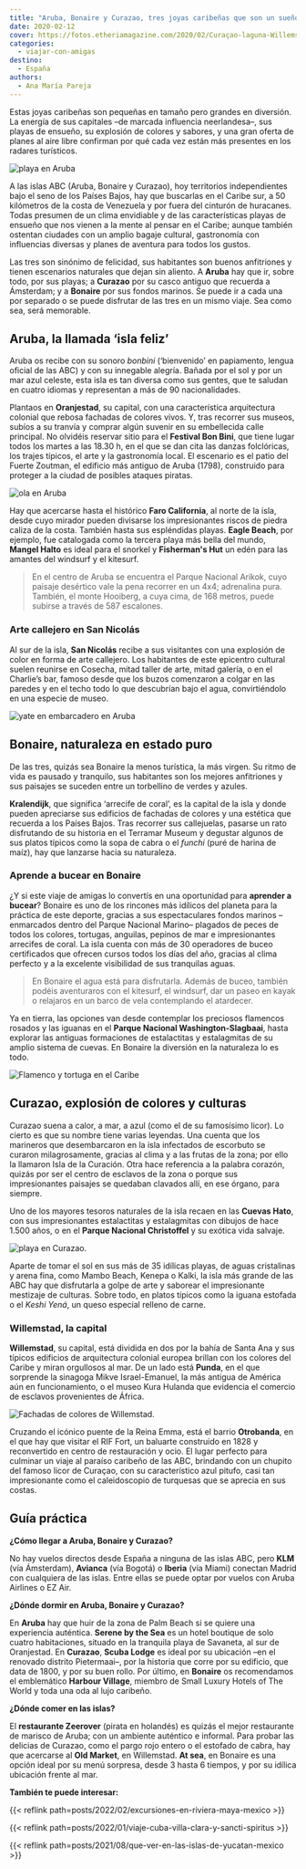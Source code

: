 ```yaml
---
title: "Aruba, Bonaire y Curazao, tres joyas caribeñas que son un sueño"
date: 2020-02-12
cover: https://fotos.etheriamagazine.com/2020/02/Curaçao-laguna-Willemstad.jpg
categories: 
  - viajar-con-amigas
destino: 
  - España
authors: 
  - Ana María Pareja
---
```


Estas joyas caribeñas son pequeñas en tamaño pero grandes en diversión. La energía de 
sus capitales –de marcada influencia neerlandesa–, sus playas de ensueño, su explosión 
de colores y sabores, y una gran oferta de planes al aire libre confirman por qué cada 
vez están más presentes en los radares turísticos. 

![playa en Aruba](https://fotos.etheriamagazine.com/2020/02/Aruba-playa-rodgers.jpg "Rodger's Beach en Aruba. © Julie Lascaris")

A las islas ABC (Aruba, Bonaire y Curazao), hoy territorios independientes bajo el seno 
de los Países Bajos, hay que buscarlas en el Caribe sur, a 50 kilómetros de la costa de 
Venezuela y por fuera del cinturón de huracanes. Todas presumen de un clima envidiable y 
de las características playas de ensueño que nos vienen a la mente al pensar en el 
Caribe; aunque también ostentan ciudades con un amplio bagaje cultural, gastronomía con 
influencias diversas y planes de aventura para todos los gustos. 

Las tres son sinónimo de felicidad, sus habitantes son buenos anfitriones y tienen 
escenarios naturales que dejan sin aliento. A **Aruba** hay que ir, sobre todo, por sus 
playas; a **Curazao** por su casco antiguo que recuerda a Ámsterdam; y a **Bonaire** por 
sus fondos marinos. Se puede ir a cada una por separado o se puede disfrutar de las tres 
en un mismo viaje. Sea como sea, será memorable. 

## Aruba, la llamada ‘isla feliz’

Aruba os recibe con su sonoro _bonbini_ (‘bienvenido’ en papiamento, lengua oficial de 
las ABC) y con su innegable alegría. Bañada por el sol y por un mar azul celeste, esta 
isla es tan diversa como sus gentes, que te saludan en cuatro idiomas y representan a 
más de 90 nacionalidades. 

Plantaos en **Oranjestad**, su capital, con una característica arquitectura colonial que 
rebosa fachadas de colores vivos. Y, tras recorrer sus museos, subíos a su tranvía y 
comprar algún suvenir en su embellecida calle principal. No olvidéis reservar sitio para 
el **Festival Bon Bini**, que tiene lugar todos los martes a las 18.30 h, en el que se 
dan cita las danzas folclóricas, los trajes típicos, el arte y la gastronomía local. El 
escenario es el patio del Fuerte Zoutman, el edificio más antiguo de Aruba (1798), 
construido para proteger a la ciudad de posibles ataques piratas. 

![ola en Aruba](https://fotos.etheriamagazine.com/2020/02/Aruba-ola.jpg "Mar en Aruba. © David Troeger")

Hay que acercarse hasta el histórico **Faro California**, al norte de la isla, desde 
cuyo mirador pueden divisarse los impresionantes riscos de piedra caliza de la costa. 
También hasta sus espléndidas playas. **Eagle Beach**, por ejemplo, fue catalogada como 
la tercera playa más bella del mundo, **Mangel Halto** es ideal para el snorkel y 
**Fisherman's Hut** un edén para las amantes del windsurf y el kitesurf. 

> En el centro de Aruba se encuentra el Parque Nacional Arikok, cuyo paisaje desértico 
> vale la pena recorrer en un 4x4; adrenalina pura. También, el monte Hooiberg, a cuya 
> cima, de 168 metros, puede subirse a través de 587 escalones. 

### Arte callejero en San Nicolás

Al sur de la isla, **San Nicolás** recibe a sus visitantes con una explosión de color en 
forma de arte callejero. Los habitantes de este epicentro cultural suelen reunirse en 
Cosecha, mitad taller de arte, mitad galería, o en el Charlie’s bar, famoso desde que 
los buzos comenzaron a colgar en las paredes y en el techo todo lo que descubrían bajo 
el agua, convirtiéndolo en una especie de museo. 

![yate en embarcadero en Aruba](https://fotos.etheriamagazine.com/2020/02/Aruba-embarcadero.jpg "Playa en Aruba. © Paulo Evangelista")

## Bonaire, naturaleza en estado puro

De las tres, quizás sea Bonaire la menos turística, la más virgen. Su ritmo de vida es 
pausado y tranquilo, sus habitantes son los mejores anfitriones y sus paisajes se 
suceden entre un torbellino de verdes y azules. 

**Kralendijk**, que significa ‘arrecife de coral’, es la capital de la isla y donde 
pueden apreciarse sus edificios de fachadas de colores y una estética que recuerda a los 
Países Bajos. Tras recorrer sus callejuelas, pasarse un rato disfrutando de su historia 
en el Terramar Museum y degustar algunos de sus platos típicos como la sopa de cabra o 
el _funchi_ (puré de harina de maíz), hay que lanzarse hacia su naturaleza. 

### Aprende a bucear en Bonaire

¿Y si este viaje de amigas lo convertís en una oportunidad para **aprender a bucear**? 
Bonaire es uno de los rincones más idílicos del planeta para la práctica de este 
deporte, gracias a sus espectaculares fondos marinos –enmarcados dentro del Parque 
Nacional Marino– plagados de peces de todos los colores, tortugas, anguilas, pepinos de 
mar e impresionantes arrecifes de coral. La isla cuenta con más de 30 operadores de 
buceo certificados que ofrecen cursos todos los días del año, gracias al clima perfecto 
y a la excelente visibilidad de sus tranquilas aguas. 

> En Bonaire el agua está para disfrutarla. Además de buceo, también podéis aventuraros 
> con el kitesurf, el windsurf, dar un paseo en kayak o relajaros en un barco de vela 
> contemplando el atardecer. 

Ya en tierra, las opciones van desde contemplar los preciosos flamencos rosados y las 
iguanas en el **Parque Nacional Washington-Slagbaai**, hasta explorar las antiguas 
formaciones de estalactitas y estalagmitas de su amplio sistema de cuevas. En Bonaire la 
diversión en la naturaleza lo es todo. 

![Flamenco y tortuga en el Caribe](https://fotos.etheriamagazine.com/2020/02/Aruba-fauna.jpg "La fauna autóctona es uno de los alicientes para visitar las islas ABC. © Raoul Croes/David Troeger")

## Curazao, explosión de colores y culturas

Curazao suena a calor, a mar, a azul (como el de su famosísimo licor). Lo cierto es que 
su nombre tiene varias leyendas. Una cuenta que los marineros que desembarcaron en la 
isla infectados de escorbuto se curaron milagrosamente, gracias al clima y a las frutas 
de la zona; por ello la llamaron Isla de la Curación. Otra hace referencia a la palabra 
corazón, quizás por ser el centro de esclavos de la zona o porque sus impresionantes 
paisajes se quedaban clavados allí, en ese órgano, para siempre. 

Uno de los mayores tesoros naturales de la isla recaen en las **Cuevas Hato**, con sus 
impresionantes estalactitas y estalagmitas con dibujos de hace 1.500 años, o en el 
**Parque Nacional Christoffel** y su exótica vida salvaje. 

![playa en Curazao.](https://fotos.etheriamagazine.com/2020/02/Curazao-playa.jpg "Una de las playas de Curazao. © Jorgen Hendriksen")

Aparte de tomar el sol en sus más de 35 idílicas playas, de aguas cristalinas y arena 
fina, como Mambo Beach, Kenepa o Kalki, la isla más grande de las ABC hay que 
disfrutarla a golpe de arte y saborear el impresionante mestizaje de culturas. Sobre 
todo, en platos típicos como la iguana estofada o el _Keshi Yená_, un queso especial 
relleno de carne. 

### Willemstad, la capital

**Willemstad**, su capital, está dividida en dos por la bahía de Santa Ana y sus típicos 
edificios de arquitectura colonial europea brillan con los colores del Caribe y miran 
orgullosos al mar. De un lado está **Punda**, en el que sorprende la sinagoga Mikve 
Israel-Emanuel, la más antigua de América aún en funcionamiento, o el museo Kura Hulanda 
que evidencia el comercio de esclavos provenientes de África. 

![Fachadas de colores de Willemstad.](https://fotos.etheriamagazine.com/2020/02/Curazao-Willemstad.jpg "Fachadas de Willemstad. © Matthew T. Rader")

Cruzando el icónico puente de la Reina Emma, está el barrio **Otrobanda**, en el que hay 
que visitar el RIF Fort, un baluarte construido en 1828 y reconvertido en centro de 
restauración y ocio. El lugar perfecto para culminar un viaje al paraíso caribeño de las 
ABC, brindando con un chupito del famoso licor de Curaçao, con su característico azul 
pitufo, casi tan impresionante como el caleidoscopio de turquesas que se aprecia en sus 
costas. 

## Guía práctica

**¿Cómo llegar a Aruba, Bonaire y Curazao?** 

No hay vuelos directos desde España a ninguna de las islas ABC, pero **KLM** (vía 
Ámsterdam), **Avianca** (vía Bogotá) o **Iberia** (vía Miami) conectan Madrid con 
cualquiera de las islas. Entre ellas se puede optar por vuelos con Aruba Airlines o EZ 
Air. 

**¿Dónde dormir en Aruba, Bonaire y Curazao?** 

En **Aruba** hay que huir de la zona de Palm Beach si se quiere una experiencia 
auténtica. **Serene by the Sea** es un hotel boutique de solo cuatro habitaciones, 
situado en la tranquila playa de Savaneta, al sur de Oranjestad. En **Curazao**, **Scuba 
Lodge** es ideal por su ubicación –en el renovado distrito Pietermaai–, por la historia 
que corre por su edificio, que data de 1800, y por su buen rollo. Por último, en 
**Bonaire** os recomendamos el emblemático **Harbour Village**, miembro de Small Luxury 
Hotels of The World y toda una oda al lujo caribeño. 

**¿Dónde comer en las islas?** 

El **restaurante Zeerover** (pirata en holandés) es quizás el mejor restaurante de 
marisco de Aruba; con un ambiente auténtico e informal. Para probar las delicias de 
Curazao, como el pargo rojo entero o el estofado de cabra, hay que acercarse al **Old 
Market**, en Willemstad. **At sea**, en Bonaire es una opción ideal por su menú 
sorpresa, desde 3 hasta 6 tiempos, y por su idílica ubicación frente al mar. 

**También te puede interesar:** 

{{< reflink path=posts/2022/02/excursiones-en-riviera-maya-mexico >}} 

{{< reflink path=posts/2022/01/viaje-cuba-villa-clara-y-sancti-spiritus >}} 

{{< reflink path=posts/2021/08/que-ver-en-las-islas-de-yucatan-mexico >}}
